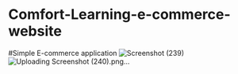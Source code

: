 # Comfort-Learning-e-commerce-website 
#Simple E-commerce application
![Screenshot (239)](https://github.com/SH12517/Comfort-Learning-e-commerce-website/assets/119481395/adf02dec-aa5f-4346-82a6-31ab955956b2)
![Uploading Screenshot (240).png…]()
